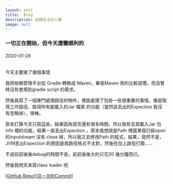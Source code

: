```yaml
---
layout: post
title:  Blog
description: 紀錄生活大小事
image: null
---
```


### 一切正在開始，但今天還蠻順利的
###### 2020-01-28
##

今天主要做了幾個事情

我把依賴管理平台從 Gradle 轉換成 Maven，畢竟Maven 用的比較習慣，而且暫時沒有會用到gradle script 的需求。

然後我寫了一個專門處理路徑的物件，裡面處理了包掛一些很重要的事情，像是取得工作路徑、取得所有能載入的Jar 檔案 的功能（當然該丟出的Expection 我沒有忽略掉），很棒。

原本打算今天只寫這些，結果因為寫完還有很多時間，所以我有去寫載入Jar 包info 檔的功能，結果一直丟出Expection ，原本我想說是Path 裡面某個已經open 的inputstream 沒有 close 掉，所以我又去修改Path 的程式，結果，竟然不是，JVM丟出Expection 的原因是我路徑格式不太對，然後在加上路徑打錯......

不過前前後後debug的時間不長，前前後後大約只花20 幾分鐘而已。

然後我明天來寫class loader 吧

[[GitHub Repo](https://github.com/bloodnighttw/JDAwP)][[這一次的Commit](https://github.com/bloodnighttw/JDAwP/commit/d7d93f1c47dc77db78bde7a70cc99a503303d3dc)]

